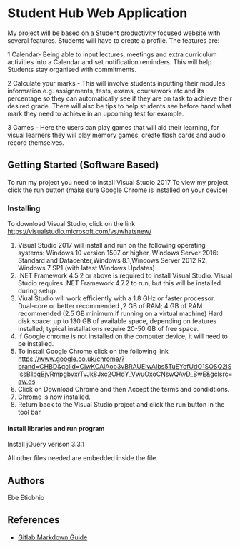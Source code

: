# Student Hub Web Application
My project will be based on a Student productivity focused website with several features. 
Students will have to create a profile.
The features are:

1 Calendar- Being able to input lectures, meetings and extra curriculum activities into a Calendar and set notification reminders. This will help Students stay organised with commitments.


2 Calculate your marks - This will involve students inputting their modules information e.g. assignments, tests, exams, coursework etc and its percentage so they can automatically see if they are on task to achieve their desired grade. There will also be tips to help students see before hand what mark they need to achieve in an upcoming test for example.

3 Games - Here the users can play games that will aid their learning, for visual learners they will play memory games, create flash cards and audio record themselves.

## Getting Started (Software Based)
To run my project you need to install Visual Studio 2017
To view my project click the run button (make sure Google Chrome is installed on your device)

### Installing
 To download Visual Studio, click on the link https://visualstudio.microsoft.com/vs/whatsnew/
1) Visual Studio 2017 will install and run on the following operating systems:
   Windows 10 version 1507 or higher, Windows Server 2016: Standard and Datacenter,Windows 8.1,Windows Server 2012 R2, Windows 7 SP1 (with latest Windows Updates)
2) .NET Framework 4.5.2 or above is required to install Visual Studio. Visual Studio requires .NET Framework 4.7.2 to run, but this will be installed during setup.
3) Viual Studio will work efficiently with a 1.8 GHz or faster processor. Dual-core or better recommended ,2 GB of RAM; 4 GB of RAM recommended (2.5 GB minimum if running on a virtual machine)
   Hard disk space: up to 130 GB of available space, depending on features installed; typical installations require 20-50 GB of free space.
11) If Google chrome is not installed on the computer device, it will need to be installed.
12) To install Google Chrome click on the following link https://www.google.co.uk/chrome/?brand=CHBD&gclid=CjwKCAiAob3vBRAUEiwAIbs5TuEYcfUdO1SOSQ2iSIssB1pqBjvRmpgbvxrTvJk8Jxc2OHdY_VwuOxoCNswQAvD_BwE&gclsrc=aw.ds
13) Click on Download Chrome and then Accept the terms and condidtions. 
14) Chrome is now installed. 
15) Return back to the Visual Studio project and click the run button in the tool bar.


#### Install libraries and run program

Install jQuery verison 3.3.1

All other files needed are embedded inside the file.



## Authors
Ebe Etiobhio

## References
* [Gitlab Markdown Guide](https://docs.gitlab.com/ee/user/markdown.html)
